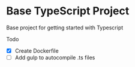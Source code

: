# Base TypeScript Project #

Base project for getting started with Typescript

Todo

- [x] Create Dockerfile
- [ ] Add gulp to autocompile .ts files  